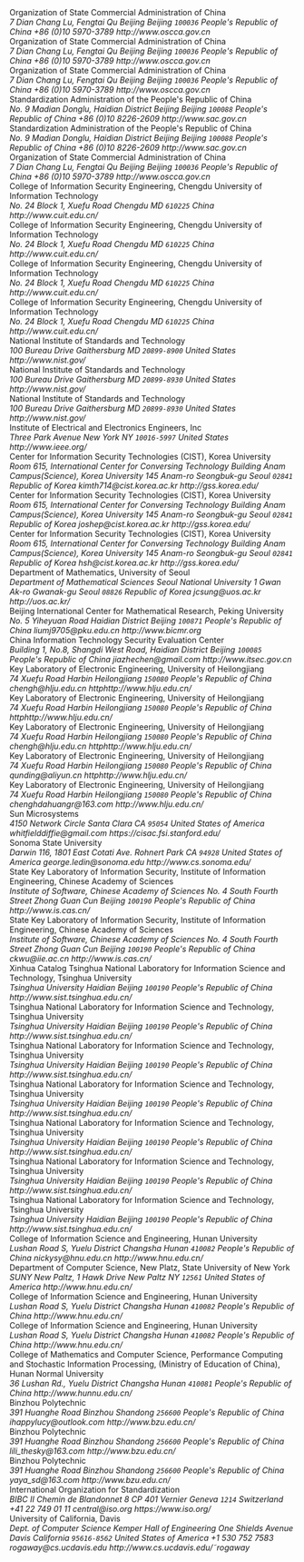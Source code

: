 <reference anchor='GMT-0002-2012' target='http://www.oscca.gov.cn/Column/Column_32.htm'>
  <front>
    <title>GM/T 0002-2012: SM4 block cipher algorithm</title>
    <author>
      <organization>Organization of State Commercial Administration of China</organization>
      <address>
        <postal>
         <street>7 Dian Chang Lu, Fengtai Qu</street>
         <city>Beijing</city>
         <region>Beijing</region>
         <code>100036</code>
         <country>People's Republic of China</country>
        </postal>
        <phone>+86 (0)10 5970-3789</phone>
        <!--<email>contact@oscca.gov.cn</email>-->
        <uri>http://www.oscca.gov.cn</uri>
      </address>
    </author>
    <date day='21' month='March' year='2012'/>
  </front>
</reference>

<reference anchor='GMT-0006-2012' target='http://www.oscca.gov.cn/Column/Column_32.htm'>
  <front>
    <title>GM/T 0006-2012: Cryptographic Application Identifier Criterion Specification</title>
    <author>
      <organization>Organization of State Commercial Administration of China</organization>
      <address>
        <postal>
         <street>7 Dian Chang Lu, Fengtai Qu</street>
         <city>Beijing</city>
         <region>Beijing</region>
         <code>100036</code>
         <country>People's Republic of China</country>
        </postal>
        <phone>+86 (0)10 5970-3789</phone>
        <!--<email>contact@oscca.gov.cn</email>-->
        <uri>http://www.oscca.gov.cn</uri>
      </address>
    </author>
    <date day='21' month='March' year='2012'/>
  </front>
</reference>

<reference anchor='SM4' target='http://www.oscca.gov.cn/UpFile/200621016423197990.pdf'>
<!-- <reference anchor='SM4' target='http://info.dacas.cn/sharedimages/ARTICLES/SMAlgorithms/SM4.pdf'> -->
  <front>
    <title>SMS4 Cryptographic Algorithm For Wireless LAN Products</title>
    <author>
      <organization>Organization of State Commercial Administration of China</organization>
      <address>
        <postal>
         <street>7 Dian Chang Lu, Fengtai Qu</street>
         <city>Beijing</city>
         <region>Beijing</region>
         <code>100036</code>
         <country>People's Republic of China</country>
        </postal>
        <phone>+86 (0)10 5970-3789</phone>
        <!--<email>contact@oscca.gov.cn</email>-->
        <uri>http://www.oscca.gov.cn</uri>
      </address>
    </author>
    <date month='January' year='2006'/>
  </front>
</reference>

<reference anchor='GBT.32907-2016' target='http://www.gb688.cn/bzgk/gb/newGbInfo?hcno=7803DE42D3BC5E80B0C3E5D8E873D56A'>
<!--http://www.sac.gov.cn/SACSearch/search?channelid=97779&templet=gjcxjg_detail.jsp&searchword=STANDARD_CODE=%27GB/T%2032907-2016%27 -->
  <front>
    <title>GB/T 32907-2016: Information security technology -- SM4 block cipher algorithm</title>
    <author>
      <organization>Standardization Administration of the People's Republic of China</organization>
      <address>
        <postal>
         <street>No. 9 Madian Donglu, Haidian District</street>
         <city>Beijing</city>
         <region>Beijing</region>
         <code>100088</code>
         <country>People's Republic of China</country>
        </postal>
        <phone>+86 (0)10 8226-2609</phone>
        <!--<email>contact@oscca.gov.cn</email>-->
        <uri>http://www.sac.gov.cn</uri>
      </address>
    </author>
    <date day='29' month='August' year='2016'/>
  </front>
</reference>


<reference anchor='GB.15629.11-2003' target='http://www.gb688.cn/bzgk/gb/newGbInfo?hcno=74B9DD11287E72408C19C4D3A360D1BD'>
  <front>
    <title>Information technology -- Telecommunications and information exchange between systems -- Local and metropolitan area networks -- Specific requirements -- Part 11: Wireless LAN Medium Access Control (MAC) and Physical Layer (PHY) Specifications</title>
    <author>
      <organization>Standardization Administration of the People's Republic of China</organization>
      <address>
        <postal>
         <street>No. 9 Madian Donglu, Haidian District</street>
         <city>Beijing</city>
         <region>Beijing</region>
         <code>100088</code>
         <country>People's Republic of China</country>
        </postal>
        <phone>+86 (0)10 8226-2609</phone>
        <!--<email>contact@oscca.gov.cn</email>-->
        <uri>http://www.sac.gov.cn</uri>
      </address>
    </author>
    <date day='12' month='May' year='2003'/>
  </front>
</reference>


<reference anchor='OSCCA' target='http://www.oscca.gov.cn'>
  <front>
    <title>Organization of State Commercial Administration of China</title>
    <author>
      <organization>Organization of State Commercial Administration of China</organization>
      <address>
        <postal>
         <street>7 Dian Chang Lu, Fengtai Qu</street>
         <city>Beijing</city>
         <region>Beijing</region>
         <code>100036</code>
         <country>People's Republic of China</country>
        </postal>
        <phone>+86 (0)10 5970-3789</phone>
        <!--<email>contact@oscca.gov.cn</email>-->
        <uri>http://www.oscca.gov.cn</uri>
      </address>
    </author>
    <date month='May' year='2017'/>
  </front>
</reference>

<reference anchor='SM4-Power' target='http://dx.doi.org/10.6028/NIST.FIPS.180-4'>
  <front>
    <!-- Journal on Communications Vol. 36 No 10. -->
    <title>Improved chosen-plaintext power analysis attack against SM4 at the round-output</title>
    <author initials="Z." surname="Du" fullname="Zhi-bo Du">
      <organization>College of Information Security Engineering, Chengdu University of Information Technology</organization>
      <address>
        <postal>
          <street>No. 24 Block 1, Xuefu Road</street>
          <city>Chengdu</city>
          <region>MD</region>
          <code>610225</code>
          <country>China</country>
        </postal>
        <uri>http://www.cuit.edu.cn/</uri>
      </address>
    </author>
    <author initials="Z." surname="Wu" fullname="Zhen Wu">
      <organization>College of Information Security Engineering, Chengdu University of Information Technology</organization>
      <address>
        <postal>
          <street>No. 24 Block 1, Xuefu Road</street>
          <city>Chengdu</city>
          <region>MD</region>
          <code>610225</code>
          <country>China</country>
        </postal>
        <uri>http://www.cuit.edu.cn/</uri>
      </address>
    </author>
    <author initials="M." surname="Wang" fullname="Min Wang">
      <organization>College of Information Security Engineering, Chengdu University of Information Technology</organization>
      <address>
        <postal>
          <street>No. 24 Block 1, Xuefu Road</street>
          <city>Chengdu</city>
          <region>MD</region>
          <code>610225</code>
          <country>China</country>
        </postal>
        <uri>http://www.cuit.edu.cn/</uri>
      </address>
    </author>
    <author initials="J." surname="Rao" fullname="Jin-tao Rao">
      <organization>College of Information Security Engineering, Chengdu University of Information Technology</organization>
      <address>
        <postal>
          <street>No. 24 Block 1, Xuefu Road</street>
          <city>Chengdu</city>
          <region>MD</region>
          <code>610225</code>
          <country>China</country>
        </postal>
        <uri>http://www.cuit.edu.cn/</uri>
      </address>
    </author>
    <date month='October' year='2015'/>
  </front>
</reference>

<reference anchor='NIST.FIPS.197' target='https://doi.org/10.6028/NIST.FIPS.197'>
  <front>
    <title>NIST FIPS 197: Advanced Encryption Standard (AES)</title>
    <author>
      <organization>National Institute of Standards and Technology</organization>
      <address>
        <postal>
          <street>100 Bureau Drive</street>
          <city>Gaithersburg</city>
          <region>MD</region>
          <code>20899-8900</code>
          <country>United States</country>
        </postal>
        <uri>http://www.nist.gov/</uri>
      </address>
    </author>
    <date month='November' year='2001'/>
  </front>
</reference>

<reference anchor='NIST.SP.800-38A' target='http://dx.doi.org/10.6028/NIST.SP.800-38A'>
  <front>
    <title>NIST Special Publication 800-38A: Recommendation for Block Cipher Modes of Operation -- Methods and Techniques</title>
    <author initials="M." surname="Dworkin" fullname="Morris Dworkin">
      <organization>National Institute of Standards and Technology</organization>
      <address>
        <postal>
          <street>100 Bureau Drive</street>
          <city>Gaithersburg</city>
          <region>MD</region>
          <code>20899-8930</code>
          <country>United States</country>
        </postal>
        <uri>http://www.nist.gov/</uri>
      </address>
    </author>
    <date month='December' year='2001'/>
  </front>
</reference>

<reference anchor='NIST.SP.800-38E' target='http://dx.doi.org/10.6028/NIST.SP.800-38E'>
  <front>
    <title>NIST Special Publication 800-38E: Recommendation for Block Cipher Modes of Operation: the XTS-AES Mode for Confidentiality on Storage Devices</title>
    <author initials="M." surname="Dworkin" fullname="Morris Dworkin">
      <organization>National Institute of Standards and Technology</organization>
      <address>
        <postal>
          <street>100 Bureau Drive</street>
          <city>Gaithersburg</city>
          <region>MD</region>
          <code>20899-8930</code>
          <country>United States</country>
        </postal>
        <uri>http://www.nist.gov/</uri>
      </address>
    </author>
    <date month='January' year='2010'/>
  </front>
</reference>

<reference anchor='IEEE.1619-2007' target='http://ieeexplore.ieee.org/document/4493450/'>
  <front>
    <title>IEEE P1619-2007: The XTS-AES Tweakable Block Cipher</title>
    <author>
      <organization>Institute of Electrical and Electronics Engineers, Inc</organization>
      <address>
        <postal>
          <street>Three Park Avenue</street>
          <city>New York</city>
          <region>NY</region>
          <code>10016-5997</code>
          <country>United States</country>
        </postal>
        <uri>http://www.ieee.org/</uri>
      </address>
    </author>
    <date day='18' month='April' year='2008'/>
  </front>
</reference>

<reference anchor='SM4-Analysis' target='https://eprint.iacr.org/2008/281'>
  <front>
    <!-- Cryptology ePrint Archive, Report 2008/281 -->
    <title>Linear and Differential Cryptanalysis of Reduced SMS4 Block Cipher</title>
    <author initials="T." surname="Kim" fullname="Taehyun Kim">
      <organization>Center for Information Security Technologies (CIST), Korea University</organization>
      <address>
        <postal>
          <street>Room 615, International Center for Conversing Technology Building</street>
          <street>Anam Campus(Science), Korea University</street>
          <street>145 Anam-ro</street>
          <city>Seongbuk-gu</city>
          <region>Seoul</region>
          <code>02841</code>
          <country>Republic of Korea</country>
        </postal>
        <email>kimth714@cist.korea.ac.kr</email>
        <uri>http://gss.korea.edu/</uri>
      </address>
    </author>
    <author initials="J." surname="Kim" fullname="Jongsung Kim">
      <organization>Center for Information Security Technologies (CIST), Korea University</organization>
      <address>
        <postal>
          <street>Room 615, International Center for Conversing Technology Building</street>
          <street>Anam Campus(Science), Korea University</street>
          <street>145 Anam-ro</street>
          <city>Seongbuk-gu</city>
          <region>Seoul</region>
          <code>02841</code>
          <country>Republic of Korea</country>
        </postal>
        <email>joshep@cist.korea.ac.kr</email>
        <uri>http://gss.korea.edu/</uri>
      </address>
    </author>
    <author initials="S." surname="Kim" fullname="Seokhie Kim">
      <organization>Center for Information Security Technologies (CIST), Korea University</organization>
      <address>
        <postal>
          <street>Room 615, International Center for Conversing Technology Building</street>
          <street>Anam Campus(Science), Korea University</street>
          <street>145 Anam-ro</street>
          <city>Seongbuk-gu</city>
          <region>Seoul</region>
          <code>02841</code>
          <country>Republic of Korea</country>
        </postal>
        <email>hsh@cist.korea.ac.kr</email>
        <uri>http://gss.korea.edu/</uri>
      </address>
    </author>
    <author initials="J." surname="Sung" fullname="Jaechul Sung">
      <organization>Department of Mathematics, University of Seoul</organization>
      <address>
        <postal>
          <street>Department of Mathematical Sciences</street>
          <street>Seoul National University</street>
          <street>1 Gwan Ak-ro</street>
          <city>Gwanak-gu</city>
          <region>Seoul</region>
          <code>08826</code>
          <country>Republic of Korea</country>
        </postal>
        <email>jcsung@uos.ac.kr</email>
        <uri>http://uos.ac.kr/</uri>
      </address>
    </author>
    <date day='22' month='June' year='2008'/>
  </front>
</reference>

<reference anchor='SM4-Linear' target='https://doi.org/10.1007/s11390-014-1495-9'>
  <front>
    <!-- Journal of Computer Science and Technology, November 2014, Volume 29, Issue 6, pp 1123–1133 -->
    <title>Improved Linear Attacks on the Chinese Block Cipher Standard</title>
    <author initials="M." surname="Liu" fullname="Ming-Jie Liu">
      <organization>Beijing International Center for Mathematical Research, Peking University</organization>
      <address>
        <postal>
          <street>No. 5 Yiheyuan Road Haidian District</street>
          <city>Beijing</city>
          <code>100871</code>
          <country>People's Republic of China</country>
        </postal>
        <email>liumj9705@pku.edu.cn</email>
        <uri>http://www.bicmr.org</uri>
      </address>
    </author>
    <author initials="J." surname="Chen" fullname="Jia-Zhe Chen">
      <organization>China Information Technology Security Evaluation Center</organization>
      <address>
        <postal>
          <street>Building 1, No.8, Shangdi West Road, Haidian District</street>
          <city>Beijing</city>
          <code>100085</code>
          <country>People's Republic of China</country>
        </postal>
        <email>jiazhechen@gmail.com</email>
        <uri>http://www.itsec.gov.cn</uri>
      </address>
    </author>
    <date day='17' month='November' year='2014'/>
  </front>
</reference>

<reference anchor='SM4-FPGA' target='https://www.researchgate.net/publication/287081686_Improvements_of_SM4_algorithm_and_application_in_Ethernet_encryption_system_based_on_FPGA'>
  <front>
    <!-- article{article,
    author = {Cheng, H and Zhai, S and Fang, L and Ding, Q and Huang, C},
    year = {2014},
    month = {07},
    pages = {518-526},
    title = {Improvements of SM4 algorithm and application in Ethernet encryption system based on FPGA},
    volume = {5},
    booktitle = {Journal of Information Hiding and Multimedia Signal Processing}
    } -->
    <!-- Cryptology ePrint Archive, Report 2013/626 -->
    <title>Improvements of SM4 Algorithm and Application in Ethernet Encryption System Based on FPGA</title>
    <author initials="H." surname="Cheng" fullname="Hai Cheng">
      <organization>Key Laboratory of Electronic Engineering, University of Heilongjiang</organization>
      <address>
        <postal>
          <street>74 Xuefu Road</street>
          <city>Harbin</city>
          <region>Heilongjiang</region>
          <code>150080</code>
          <country>People's Republic of China</country>
        </postal>
        <email>chengh@hlju.edu.cn</email>
        <uri>httphttp://www.hlju.edu.cn/</uri>
      </address>
    </author>
    <author initials="S." surname="Zhai" fullname="Shuxia Zhai">
      <organization>Key Laboratory of Electronic Engineering, University of Heilongjiang</organization>
      <address>
        <postal>
          <street>74 Xuefu Road</street>
          <city>Harbin</city>
          <region>Heilongjiang</region>
          <code>150080</code>
          <country>People's Republic of China</country>
        </postal>
        <uri>httphttp://www.hlju.edu.cn/</uri>
      </address>
    </author>
    <author initials="L." surname="Fang" fullname="Lianzhong Fang">
      <organization>Key Laboratory of Electronic Engineering, University of Heilongjiang</organization>
      <address>
        <postal>
          <street>74 Xuefu Road</street>
          <city>Harbin</city>
          <region>Heilongjiang</region>
          <code>150080</code>
          <country>People's Republic of China</country>
        </postal>
        <email>chengh@hlju.edu.cn</email>
        <uri>httphttp://www.hlju.edu.cn/</uri>
      </address>
    </author>
    <author initials="Q." surname="Ding" fullname="Qun Ding">
      <organization>Key Laboratory of Electronic Engineering, University of Heilongjiang</organization>
      <address>
        <postal>
          <street>74 Xuefu Road</street>
          <city>Harbin</city>
          <region>Heilongjiang</region>
          <code>150080</code>
          <country>People's Republic of China</country>
        </postal>
        <email>qunding@aliyun.cn</email>
        <uri>httphttp://www.hlju.edu.cn/</uri>
      </address>
    </author>
    <author initials="C." surname="Huang" fullname="Chunguang Huang">
      <organization>Key Laboratory of Electronic Engineering, University of Heilongjiang</organization>
      <address>
        <postal>
          <street>74 Xuefu Road</street>
          <city>Harbin</city>
          <region>Heilongjiang</region>
          <code>150080</code>
          <country>People's Republic of China</country>
        </postal>
        <email>chenghdahuangr@163.com</email>
        <uri>http://www.hlju.edu.cn/</uri>
      </address>
    </author>
    <date day='01' month='July' year='2014'/>
  </front>
</reference>


<reference anchor='SM4-En' target='https://www.iacr.org/cryptodb/data/paper.php?pubkey=18006'>
  <front>
    <!-- https://www.iacr.org/cryptodb/data/paper.php?pubkey=18006 -->
    <title>SMS4 Encryption Algorithm for Wireless Networks</title>
    <author initials="W." surname="Diffie" fullname="Whitfield Diffie">
      <organization>Sun Microsystems</organization>
      <address>
        <postal>
          <street>4150 Network Circle</street>
          <city>Santa Clara</city>
          <region>CA</region>
          <code>95054</code>
          <country>United States of America</country>
        </postal>
        <email>whitfielddiffie@gmail.com</email>
        <uri>https://cisac.fsi.stanford.edu/</uri>
      </address>
    </author>
    <author initials="G." surname="Ledin" fullname="George Ledin">
      <organization>Sonoma State University</organization>
      <address>
        <postal>
          <street>Darwin 116, 1801 East Cotati Ave.</street>
          <city>Rohnert Park</city>
          <region>CA</region>
          <code>94928</code>
          <country>United States of America</country>
        </postal>
        <email>george.ledin@sonoma.edu</email>
        <uri>http://www.cs.sonoma.edu/</uri>
      </address>
    </author>
    <date day='15' month='May' year='2008'/>
  </front>
</reference>

<reference anchor='SM4-WhiteBox' target='http://dx.doi.org/10.1002/sec.1394'>
  <!-- @article {SEC:SEC1394,
  author = {Bai, Kunpeng and Wu, Chuankun},
  title = {A secure white-box SM4 implementation},
  journal = {Security and Communication Networks},
  volume = {9},
  number = {10},
  issn = {1939-0122},
  url = {http://dx.doi.org/10.1002/sec.1394},
  doi = {10.1002/sec.1394},
  pages = {996-1006},
  keywords = {white-box cryptography, SM4, secure implementation, lookup tables, obfuscation},
  year = {2016},
  note = {sec.1394},
  } -->
  <front>
    <title>A secure white-box SM4 implementation</title>
    <author initials="K." surname="Bai" fullname="Kunpeng Bai">
      <organization>State Key Laboratory of Information Security, Institute of Information Engineering, Chinese Academy of Sciences</organization>
      <address>
        <postal>
          <street>Institute of Software, Chinese Academy of Sciences</street>
          <street>No. 4 South Fourth Street</street>
          <city>Zhong Guan Cun</city>
          <region>Beijing</region>
          <code>100190</code>
          <country>People's Republic of China</country>
        </postal>
        <uri>http://www.is.cas.cn/</uri>
      </address>
    </author>
    <author initials="C." surname="Wu" fullname="Chuankun Wu">
      <organization>State Key Laboratory of Information Security, Institute of Information Engineering, Chinese Academy of Sciences</organization>
      <address>
        <postal>
          <street>Institute of Software, Chinese Academy of Sciences</street>
          <street>No. 4 South Fourth Street</street>
          <city>Zhong Guan Cun</city>
          <region>Beijing</region>
          <code>100190</code>
          <country>People's Republic of China</country>
        </postal>
        <email>ckwu@iie.ac.cn</email>
        <uri>http://www.is.cas.cn/</uri>
      </address>
    </author>
    <date day='15' month='May' year='2008'/>
  </front>
</reference>

<reference anchor='LSW-Bio' target='http://press.ustc.edu.cn/sites/default/files/fujian/field_fujian_multi/20120113/%E5%90%95%E8%BF%B0%E6%9C%9B%20%E5%AF%86%E7%A0%81%E4%B8%80%E6%A0%B7%E7%9A%84%E4%BA%BA%E7%94%9F.pdf'>
 <!-- 新华书目报　2010年11月25日 孙梦姝 -->
  <front>
    <title>Lv Shu Wang -- A life in cryptography</title>
    <author initials="M." surname="Sun" fullname="Mengshu Sun">
      <organization>Xinhua Catalog</organization>
    </author>
    <date day='25' month='November' year='2010'/>
  </front>
</reference>

<reference anchor='SideChannel' target='https://doi.org/10.1109/CIS.2015.102'>
  <!-- 2015 11th International Conference on Computational Intelligence and Security (CIS), Shenzhen, 2015, pp. 398-401. -->
  <front>
    <title>Software Hardware Co-design for Side-Channel Analysis Platform on Security Chips</title>
    <author initials="Q." surname="Lei" fullname="Qian Lei">
      <organization>Tsinghua National Laboratory for Information Science and Technology, Tsinghua University</organization>
      <address>
        <postal>
          <street>Tsinghua University</street>
          <city>Haidian</city>
          <region>Beijing</region>
          <code>100190</code>
          <country>People's Republic of China</country>
        </postal>
        <uri>http://www.sist.tsinghua.edu.cn/</uri>
      </address>
    </author>
    <author initials="L." surname="Wu" fullname="Liji Wu">
      <organization>Tsinghua National Laboratory for Information Science and Technology, Tsinghua University</organization>
      <address>
        <postal>
          <street>Tsinghua University</street>
          <city>Haidian</city>
          <region>Beijing</region>
          <code>100190</code>
          <country>People's Republic of China</country>
        </postal>
        <uri>http://www.sist.tsinghua.edu.cn/</uri>
      </address>
    </author>
    <author initials="S." surname="Zhang" fullname="Shaohui Zhang">
      <organization>Tsinghua National Laboratory for Information Science and Technology, Tsinghua University</organization>
      <address>
        <postal>
          <street>Tsinghua University</street>
          <city>Haidian</city>
          <region>Beijing</region>
          <code>100190</code>
          <country>People's Republic of China</country>
        </postal>
        <uri>http://www.sist.tsinghua.edu.cn/</uri>
      </address>
    </author>
    <author initials="X." surname="Zhang" fullname="Xiangmin Zhang">
      <organization>Tsinghua National Laboratory for Information Science and Technology, Tsinghua University</organization>
      <address>
        <postal>
          <street>Tsinghua University</street>
          <city>Haidian</city>
          <region>Beijing</region>
          <code>100190</code>
          <country>People's Republic of China</country>
        </postal>
        <uri>http://www.sist.tsinghua.edu.cn/</uri>
      </address>
    </author>
    <author initials="X." surname="Li" fullname="Xiangyu Li">
      <organization>Tsinghua National Laboratory for Information Science and Technology, Tsinghua University</organization>
      <address>
        <postal>
          <street>Tsinghua University</street>
          <city>Haidian</city>
          <region>Beijing</region>
          <code>100190</code>
          <country>People's Republic of China</country>
        </postal>
        <uri>http://www.sist.tsinghua.edu.cn/</uri>
      </address>
    </author>
    <author initials="L." surname="Pan" fullname="Liyang Pan">
      <organization>Tsinghua National Laboratory for Information Science and Technology, Tsinghua University</organization>
      <address>
        <postal>
          <street>Tsinghua University</street>
          <city>Haidian</city>
          <region>Beijing</region>
          <code>100190</code>
          <country>People's Republic of China</country>
        </postal>
        <uri>http://www.sist.tsinghua.edu.cn/</uri>
      </address>
    </author>
    <author initials="Z." surname="Dong" fullname="Zhimeng Dong">
      <organization>Tsinghua National Laboratory for Information Science and Technology, Tsinghua University</organization>
      <address>
        <postal>
          <street>Tsinghua University</street>
          <city>Haidian</city>
          <region>Beijing</region>
          <code>100190</code>
          <country>People's Republic of China</country>
        </postal>
        <uri>http://www.sist.tsinghua.edu.cn/</uri>
      </address>
    </author>
    <date day='1' month='December' year='2015'/>
  </front>
</reference>

<reference anchor='SM4-VLSI' target='https://doi.org/10.3233/JIFS-169011'>
<!-- Journal of Intelligent & Fuzzy Systems 31 (2016) 795–803
DOI:10.3233/JIFS-169011
IOS Press -->
  <front>
    <title>A VLSI implementation of an SM4 algorithm resistant to power analysis</title>
    <author initials="S." surname="Yu" fullname="Siyang Yu">
      <organization>College of Information Science and Engineering, Hunan University</organization>
      <address>
        <postal>
          <street>Lushan Road S, Yuelu District</street>
          <city>Changsha</city>
          <region>Hunan</region>
          <code>410082</code>
          <country>People's Republic of China</country>
        </postal>
        <email>nickysy@hnu.edu.cn</email>
        <uri>http://www.hnu.edu.cn/</uri>
      </address>
    </author>
    <author initials="K." surname="Li" fullname="Kenli Li">
      <organization>Department of Computer Science, New Platz, State University of New York</organization>
      <address>
        <postal>
          <street>SUNY New Paltz, 1 Hawk Drive</street>
          <city>New Paltz</city>
          <region>NY</region>
          <code>12561</code>
          <country>United States of America</country>
        </postal>
        <uri>http://www.hnu.edu.cn/</uri>
      </address>
    </author>
    <author initials="K." surname="Li" fullname="Keqin Li">
      <organization>College of Information Science and Engineering, Hunan University</organization>
      <address>
        <postal>
          <street>Lushan Road S, Yuelu District</street>
          <city>Changsha</city>
          <region>Hunan</region>
          <code>410082</code>
          <country>People's Republic of China</country>
        </postal>
        <uri>http://www.hnu.edu.cn/</uri>
      </address>
    </author>
    <author initials="Y." surname="Qin" fullname="Yunchuan Qin">
      <organization>College of Information Science and Engineering, Hunan University</organization>
      <address>
        <postal>
          <street>Lushan Road S, Yuelu District</street>
          <city>Changsha</city>
          <region>Hunan</region>
          <code>410082</code>
          <country>People's Republic of China</country>
        </postal>
        <uri>http://www.hnu.edu.cn/</uri>
      </address>
    </author>
    <author initials="Z." surname="Tong" fullname="Zhao Tong">
      <organization>College of Mathematics and Computer Science, Performance Computing and Stochastic Information Processing, (Ministry of Education of China), Hunan Normal University</organization>
      <address>
        <postal>
          <street>36 Lushan Rd., Yuelu District</street>
          <city>Changsha</city>
          <region>Hunan</region>
          <code>410081</code>
          <country>People's Republic of China</country>
        </postal>
        <uri>http://www.hunnu.edu.cn/</uri>
      </address>
    </author>
    <date day='22' month='July' year='2016'/>
  </front>
</reference>

<reference anchor='SM4-HiSpeed' target='http://dx.doi.org/10.14257/ijsia.2016.10.9.01'>
<!-- International Journal of Security and its Applications
Vol. 10, No. 9 (2016), pp.1-8
http://dx.doi.org/10.14257/ijsia.2016.10.9.01 -->
  <front>
    <title>High-speed Encryption &amp; Decryption System Based on SM4</title>
    <author initials="Q." surname="Lv" fullname="Qian Lv">
      <organization>Binzhou Polytechnic</organization>
      <address>
        <postal>
          <street>391 Huanghe Road</street>
          <city>Binzhou</city>
          <region>Shandong</region>
          <code>256600</code>
          <country>People's Republic of China</country>
        </postal>
        <email>ihappylucy@outlook.com</email>
        <uri>http://www.bzu.edu.cn/</uri>
      </address>
    </author>
    <author initials="L." surname="Li" fullname="Li Li">
      <organization>Binzhou Polytechnic</organization>
      <address>
        <postal>
          <street>391 Huanghe Road</street>
          <city>Binzhou</city>
          <region>Shandong</region>
          <code>256600</code>
          <country>People's Republic of China</country>
        </postal>
        <email>lili_thesky@163.com</email>
        <uri>http://www.bzu.edu.cn/</uri>
      </address>
    </author>
    <author initials="Y." surname="Cao" fullname="Yan-yan Cao">
      <organization>Binzhou Polytechnic</organization>
      <address>
        <postal>
          <street>391 Huanghe Road</street>
          <city>Binzhou</city>
          <region>Shandong</region>
          <code>256600</code>
          <country>People's Republic of China</country>
        </postal>
        <email>yaya_sd@163.com</email>
        <uri>http://www.bzu.edu.cn/</uri>
      </address>
    </author>
    <date day='22' month='July' year='2016'/>
  </front>
</reference>

<reference anchor='ISO.IEC.18033-3.AMD2' target='https://www.iso.org/standard/54531.html'>
  <front>
    <title>ISO/IEC WD1 18033-3/AMD2 -- Encryption algorithms -- Part 3: Block ciphers -- Amendment 2</title>
    <author>
      <organization>International Organization for Standardization</organization>
      <address>
        <postal>
          <street>BIBC II</street>
          <street>Chemin de Blandonnet 8</street>
          <street>CP 401</street>
          <city>Vernier</city>
          <region>Geneva</region>
          <code>1214</code>
          <country>Switzerland</country>
        </postal>
        <phone>+41 22 749 01 11</phone>
        <email>central@iso.org</email>
        <uri>https://www.iso.org/</uri>
      </address>
    </author>
    <date day='13' month='June' year='2017'/>
  </front>
</reference>

<reference anchor='BC-EVAL' target='http://web.cs.ucdavis.edu/&tilde;rogaway/papers/modes.pdf'>
  <front>
    <title>Evaluation of Some Blockcipher Modes of Operation</title>
    <author>
      <organization>University of California, Davis</organization>
      <address>
        <postal>
          <street>Dept. of Computer Science</street>
          <street>Kemper Hall of Engineering</street>
          <street>One Shields Avenue</street>
          <city>Davis</city>
          <region>California</region>
          <code>95616-8562</code>
          <country>United States of America</country>
        </postal>
        <phone>+1 530 752 7583</phone>
        <email>rogaway@cs.ucdavis.edu</email>
        <uri>http://www.cs.ucdavis.edu/&tilde;rogaway</uri>
      </address>
    </author>
    <date day='10' month='February' year='2011'/>
  </front>
</reference>
